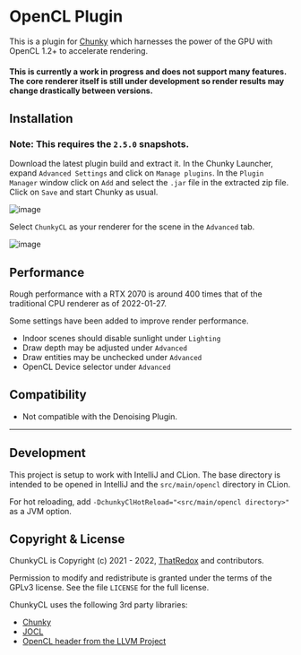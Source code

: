 # OpenCL Plugin

This is a plugin for [Chunky](https://github.com/chunky-dev/chunky) which harnesses the power of the GPU with OpenCL 1.2+ to accelerate rendering.

#### This is currently a work in progress and does not support many features. The core renderer itself is still under development so render results may change drastically between versions.

## Installation

### Note: This requires the `2.5.0` snapshots.
Download the latest plugin build and extract it. In the Chunky Launcher, expand `Advanced Settings` and click on `Manage plugins`. In the `Plugin Manager` window click on `Add` and select the `.jar` file in the extracted zip file. Click on `Save` and start Chunky as usual.

![image](https://user-images.githubusercontent.com/42661490/116319916-28ef2580-a76c-11eb-9f93-86d444a349fd.png)

Select `ChunkyCL` as your renderer for the scene in the `Advanced` tab.

![image](https://user-images.githubusercontent.com/42661490/122492084-fc040580-cf99-11eb-9b08-b166dc25db41.png)

## Performance

Rough performance with a RTX 2070 is around 400 times that of the traditional CPU renderer as of 2022-01-27.

Some settings have been added to improve render performance.
* Indoor scenes should disable sunlight under `Lighting`
* Draw depth may be adjusted under `Advanced`
* Draw entities may be unchecked under `Advanced`
* OpenCL Device selector under `Advanced`

## Compatibility

* Not compatible with the Denoising Plugin.

---

## Development
This project is setup to work with IntelliJ and CLion. The base directory is intended to be opened in IntelliJ and the `src/main/opencl` directory in CLion.

For hot reloading, add `-DchunkyClHotReload="<src/main/opencl directory>"` as a JVM option.

## Copyright & License
ChunkyCL is Copyright (c) 2021 - 2022, [ThatRedox](https://github.com/ThatRedox) and contributors.

Permission to modify and redistribute is granted under the terms of the GPLv3 license. See the file `LICENSE` for the full license.

ChunkyCL uses the following 3rd party libraries:
* [Chunky](https://github.com/chunky-dev/chunky/)
* [JOCL](http://www.jocl.org/)
* [OpenCL header from the LLVM Project](https://llvm.org)
